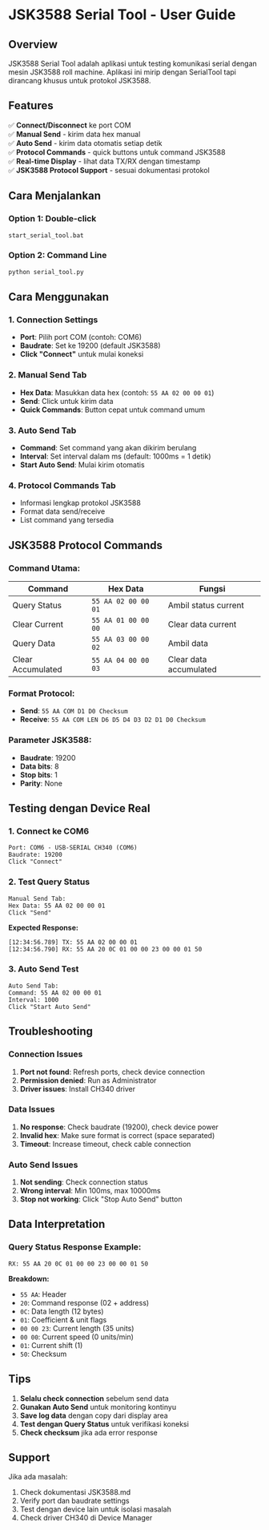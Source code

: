 # JSK3588 Serial Tool - User Guide

## Overview

JSK3588 Serial Tool adalah aplikasi untuk testing komunikasi serial dengan mesin JSK3588 roll machine. Aplikasi ini mirip dengan SerialTool tapi dirancang khusus untuk protokol JSK3588.

## Features

✅ **Connect/Disconnect** ke port COM  
✅ **Manual Send** - kirim data hex manual  
✅ **Auto Send** - kirim data otomatis setiap detik  
✅ **Protocol Commands** - quick buttons untuk command JSK3588  
✅ **Real-time Display** - lihat data TX/RX dengan timestamp  
✅ **JSK3588 Protocol Support** - sesuai dokumentasi protokol  

## Cara Menjalankan

### Option 1: Double-click
```
start_serial_tool.bat
```

### Option 2: Command Line
```cmd
python serial_tool.py
```

## Cara Menggunakan

### 1. **Connection Settings**
- **Port**: Pilih port COM (contoh: COM6)
- **Baudrate**: Set ke 19200 (default JSK3588)
- **Click "Connect"** untuk mulai koneksi

### 2. **Manual Send Tab**
- **Hex Data**: Masukkan data hex (contoh: `55 AA 02 00 00 01`)
- **Send**: Click untuk kirim data
- **Quick Commands**: Button cepat untuk command umum

### 3. **Auto Send Tab**
- **Command**: Set command yang akan dikirim berulang
- **Interval**: Set interval dalam ms (default: 1000ms = 1 detik)
- **Start Auto Send**: Mulai kirim otomatis

### 4. **Protocol Commands Tab**
- Informasi lengkap protokol JSK3588
- Format data send/receive
- List command yang tersedia

## JSK3588 Protocol Commands

### Command Utama:
| Command | Hex Data | Fungsi |
|---------|----------|--------|
| Query Status | `55 AA 02 00 00 01` | Ambil status current |
| Clear Current | `55 AA 01 00 00 00` | Clear data current |
| Query Data | `55 AA 03 00 00 02` | Ambil data |
| Clear Accumulated | `55 AA 04 00 00 03` | Clear data accumulated |

### Format Protocol:
- **Send**: `55 AA COM D1 D0 Checksum`
- **Receive**: `55 AA COM LEN D6 D5 D4 D3 D2 D1 D0 Checksum`

### Parameter JSK3588:
- **Baudrate**: 19200
- **Data bits**: 8
- **Stop bits**: 1
- **Parity**: None

## Testing dengan Device Real

### 1. **Connect ke COM6**
```
Port: COM6 - USB-SERIAL CH340 (COM6)
Baudrate: 19200
Click "Connect"
```

### 2. **Test Query Status**
```
Manual Send Tab:
Hex Data: 55 AA 02 00 00 01
Click "Send"
```

**Expected Response:**
```
[12:34:56.789] TX: 55 AA 02 00 00 01
[12:34:56.790] RX: 55 AA 20 0C 01 00 00 23 00 00 01 50
```

### 3. **Auto Send Test**
```
Auto Send Tab:
Command: 55 AA 02 00 00 01
Interval: 1000
Click "Start Auto Send"
```

## Troubleshooting

### Connection Issues
1. **Port not found**: Refresh ports, check device connection
2. **Permission denied**: Run as Administrator
3. **Driver issues**: Install CH340 driver

### Data Issues
1. **No response**: Check baudrate (19200), check device power
2. **Invalid hex**: Make sure format is correct (space separated)
3. **Timeout**: Increase timeout, check cable connection

### Auto Send Issues
1. **Not sending**: Check connection status
2. **Wrong interval**: Min 100ms, max 10000ms
3. **Stop not working**: Click "Stop Auto Send" button

## Data Interpretation

### Query Status Response Example:
```
RX: 55 AA 20 0C 01 00 00 23 00 00 01 50
```

**Breakdown:**
- `55 AA`: Header
- `20`: Command response (02 + address)
- `0C`: Data length (12 bytes)
- `01`: Coefficient & unit flags
- `00 00 23`: Current length (35 units)
- `00 00`: Current speed (0 units/min)
- `01`: Current shift (1)
- `50`: Checksum

## Tips

1. **Selalu check connection** sebelum send data
2. **Gunakan Auto Send** untuk monitoring kontinyu
3. **Save log data** dengan copy dari display area
4. **Test dengan Query Status** untuk verifikasi koneksi
5. **Check checksum** jika ada error response

## Support

Jika ada masalah:
1. Check dokumentasi JSK3588.md
2. Verify port dan baudrate settings
3. Test dengan device lain untuk isolasi masalah
4. Check driver CH340 di Device Manager 
